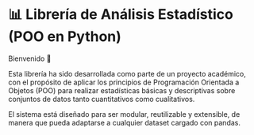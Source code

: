 # 📊 Librería de Análisis Estadístico (POO en Python)
Bienvenido 👋

Esta librería ha sido desarrollada como parte de un proyecto académico, con el propósito de aplicar los principios de Programación Orientada a Objetos (POO) para realizar estadísticas básicas y descriptivas sobre conjuntos de datos tanto cuantitativos como cualitativos.

El sistema está diseñado para ser modular, reutilizable y extensible, de manera que pueda adaptarse a cualquier dataset cargado con pandas.
